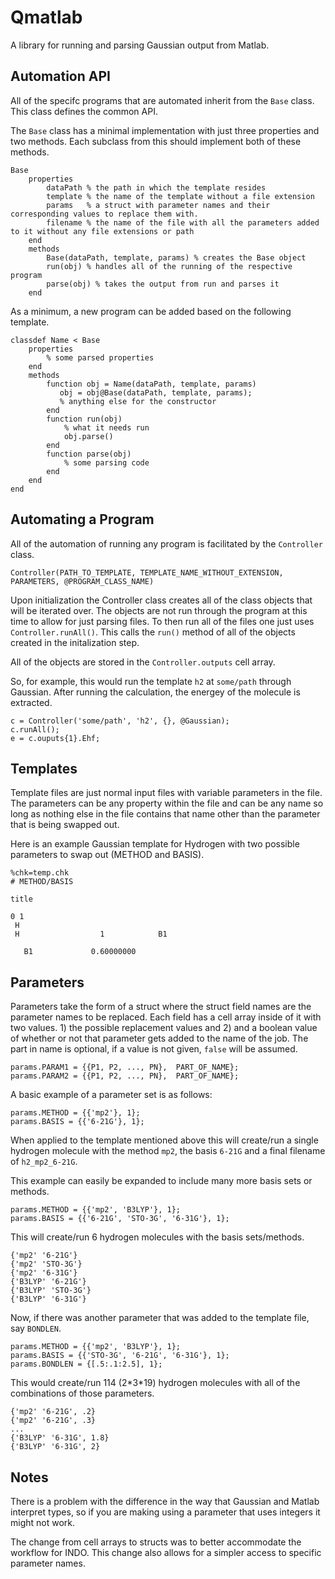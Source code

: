 Qmatlab
=======
A library for running and parsing Gaussian output from Matlab.

Automation API
--------------
All of the specifc programs that are automated inherit from the `Base` class. This class defines the common API.

The `Base` class has a minimal implementation with just three properties and two methods. Each subclass from this should implement both of these methods.

    Base
        properties
            dataPath % the path in which the template resides
            template % the name of the template without a file extension
            params   % a struct with parameter names and their corresponding values to replace them with.
            filename % the name of the file with all the parameters added to it without any file extensions or path
        end
        methods
            Base(dataPath, template, params) % creates the Base object
            run(obj) % handles all of the running of the respective program
            parse(obj) % takes the output from run and parses it
        end

As a minimum, a new program can be added based on the following template.

    classdef Name < Base
        properties
            % some parsed properties
        end
        methods
            function obj = Name(dataPath, template, params)
               obj = obj@Base(dataPath, template, params);
               % anything else for the constructor
            end
            function run(obj)
                % what it needs run
                obj.parse()
            end
            function parse(obj)
                % some parsing code
            end
        end
    end

Automating a Program
--------------------
All of the automation of running any program is facilitated by the `Controller` class.

    Controller(PATH_TO_TEMPLATE, TEMPLATE_NAME_WITHOUT_EXTENSION, PARAMETERS, @PROGRAM_CLASS_NAME)

Upon initialization the Controller class creates all of the class objects that will be iterated over. The objects are not run through the program at this time to allow for just parsing files. To then run all of the files one just uses `Controller.runAll()`. This calls the `run()` method of all of the objects created in the initalization step.

All of the objects are stored in the `Controller.outputs` cell array.

So, for example, this would run the template `h2` at `some/path` through Gaussian. After running the calculation, the energey of the molecule is extracted.

    c = Controller('some/path', 'h2', {}, @Gaussian);
    c.runAll();
    e = c.ouputs{1}.Ehf;

Templates
---------

Template files are just normal input files with variable parameters in the file. The parameters can be any property within the file and can be any name so long as nothing else in the file contains that name other than the parameter that is being swapped out.

Here is an example Gaussian template for Hydrogen with two possible parameters to swap out (METHOD and BASIS).

    %chk=temp.chk
    # METHOD/BASIS

    title

    0 1
     H
     H                  1            B1

       B1             0.60000000



Parameters
----------

Parameters take the form of a struct where the struct field names are the parameter names to be replaced. Each field has a cell array inside of it with two values. 1) the possible replacement values and 2) and a boolean value of whether or not that parameter gets added to the name of the job. The part in name is optional, if a value is not given, `false` will be assumed.

    params.PARAM1 = {{P1, P2, ..., PN},  PART_OF_NAME};
    params.PARAM2 = {{P1, P2, ..., PN},  PART_OF_NAME};

A basic example of a parameter set is as follows:

    params.METHOD = {{'mp2'}, 1};
    params.BASIS = {{'6-21G'}, 1};

When applied to the template mentioned above this will create/run a single hydrogen molecule with the method `mp2`, the basis `6-21G` and a final filename of `h2_mp2_6-21G`.

This example can easily be expanded to include many more basis sets or methods.

    params.METHOD = {{'mp2', 'B3LYP'}, 1};
    params.BASIS = {{'6-21G', 'STO-3G', '6-31G'}, 1};

This will create/run 6 hydrogen molecules with the basis sets/methods.

    {'mp2' '6-21G'}
    {'mp2' 'STO-3G'}
    {'mp2' '6-31G'}
    {'B3LYP' '6-21G'}
    {'B3LYP' 'STO-3G'}
    {'B3LYP' '6-31G'}

Now, if there was another parameter that was added to the template file, say `BONDLEN`.

    params.METHOD = {{'mp2', 'B3LYP'}, 1};
    params.BASIS = {{'STO-3G', '6-21G', '6-31G'}, 1};
    params.BONDLEN = {[.5:.1:2.5], 1};

This would create/run 114 (2\*3\*19) hydrogen molecules with all of the combinations of those parameters.

    {'mp2' '6-21G', .2}
    {'mp2' '6-21G', .3}
    ...
    {'B3LYP' '6-31G', 1.8}
    {'B3LYP' '6-31G', 2}


Notes
-----

There is a problem with the difference in the way that Gaussian and Matlab interpret types, so if you are making using a parameter that uses integers it might not work.

The change from cell arrays to structs was to better accommodate the workflow for INDO. This change also allows for a simpler access to specific parameter names.
